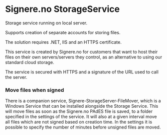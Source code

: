 Signere.no StorageService
==============

Storage service running on local server. 

Supports creation of separate accounts for storing files.

The solution requires .NET, IIS and an HTTPS certificate.

This service is created by Signere.no for customers that want to host their files on their own servers/servers they control, as an alternative to using our standard cloud storage.

The service is secured with HTTPS and a signature of the URL used to call the server.

### Move files when signed
There is a companion service, Signere-StorageServer-FileMover, which is a Windows Service that can be installed alongside the Storage Service. This will move files as soon as the Signere.no PAdES file is saved, to a folder specified in the settings of the service. It will also at a given interval move all files which are not signed based on creation time. In the settings it is possible to specify the number of minutes before unsigned files are moved.
